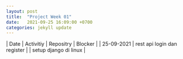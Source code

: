 ```yaml
---
layout: post
title:  "Project Week 01"
date:   2021-09-25 16:09:00 +0700
categories: jekyll update
---
```


|    Date     |         Activitiy           | Repositry  |      Blocker          |
| 25-09-2021  | rest api login dan register |            | setup django di linux |